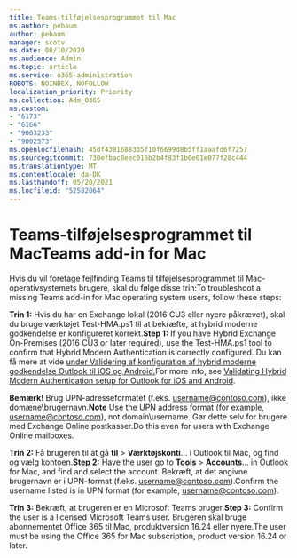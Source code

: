 ```yaml
---
title: Teams-tilføjelsesprogrammet til Mac
ms.author: pebaum
author: pebaum
manager: scotv
ms.date: 08/10/2020
ms.audience: Admin
ms.topic: article
ms.service: o365-administration
ROBOTS: NOINDEX, NOFOLLOW
localization_priority: Priority
ms.collection: Adm_O365
ms.custom:
- "6173"
- "6166"
- "9003233"
- "9002573"
ms.openlocfilehash: 45df4381688335f10f6699d8b5ff1aaafd6f7257
ms.sourcegitcommit: 730efbac8eec016b2b4f83f1b0e01e077f28c444
ms.translationtype: MT
ms.contentlocale: da-DK
ms.lasthandoff: 05/20/2021
ms.locfileid: "52582064"
---
```

# <a name="teams-add-in-for-mac"></a><span data-ttu-id="e51af-102">Teams-tilføjelsesprogrammet til Mac</span><span class="sxs-lookup"><span data-stu-id="e51af-102">Teams add-in for Mac</span></span>

<span data-ttu-id="e51af-103">Hvis du vil foretage fejlfinding Teams til tilføjelsesprogrammet til Mac-operativsystemets brugere, skal du følge disse trin:</span><span class="sxs-lookup"><span data-stu-id="e51af-103">To troubleshoot a missing Teams add-in for Mac operating system users, follow these steps:</span></span>

<span data-ttu-id="e51af-104">**Trin 1:** Hvis du har en Exchange lokal (2016 CU3 eller nyere påkrævet), skal du bruge værktøjet Test-HMA.ps1 til at bekræfte, at hybrid moderne godkendelse er konfigureret korrekt.</span><span class="sxs-lookup"><span data-stu-id="e51af-104">**Step 1:** If you have Hybrid Exchange On-Premises (2016 CU3 or later required), use the Test-HMA.ps1 tool to confirm that Hybrid Modern Authentication is correctly configured.</span></span> <span data-ttu-id="e51af-105">Du kan få mere at vide [under Validering af konfiguration af hybrid moderne godkendelse Outlook til iOS og Android.](https://aka.ms/TestHMAEAS)</span><span class="sxs-lookup"><span data-stu-id="e51af-105">For more info, see [Validating Hybrid Modern Authentication setup for Outlook for iOS and Android](https://aka.ms/TestHMAEAS).</span></span>  

<span data-ttu-id="e51af-106">**Bemærk!** Brug UPN-adresseformatet (f.eks. [username@contoso.com](mailto:username@contoso.com)), ikke domæne\brugernavn.</span><span class="sxs-lookup"><span data-stu-id="e51af-106">**Note** Use the UPN address format (for example, [username@contoso.com](mailto:username@contoso.com)), not domain\username.</span></span> <span data-ttu-id="e51af-107">Gør dette selv for brugere med Exchange Online postkasser.</span><span class="sxs-lookup"><span data-stu-id="e51af-107">Do this even for users with Exchange Online mailboxes.</span></span>

<span data-ttu-id="e51af-108">**Trin 2:** Få brugeren til at gå **til**  >  **Værktøjskonti**... i Outlook til Mac, og find og vælg kontoen.</span><span class="sxs-lookup"><span data-stu-id="e51af-108">**Step 2:** Have the user go to **Tools** > **Accounts**... in Outlook for Mac, and find and select the account.</span></span> <span data-ttu-id="e51af-109">Bekræft, at det angivne brugernavn er i UPN-format (f.eks. [username@contoso.com](mailto:username@contoso.com)).</span><span class="sxs-lookup"><span data-stu-id="e51af-109">Confirm the username listed is in UPN format (for example, [username@contoso.com](mailto:username@contoso.com)).</span></span>

<span data-ttu-id="e51af-110">**Trin 3:** Bekræft, at brugeren er en Microsoft Teams bruger.</span><span class="sxs-lookup"><span data-stu-id="e51af-110">**Step 3:** Confirm the user is a licensed Microsoft Teams user.</span></span> <span data-ttu-id="e51af-111">Brugeren skal bruge abonnementet Office 365 til Mac, produktversion 16.24 eller nyere.</span><span class="sxs-lookup"><span data-stu-id="e51af-111">The user must be using the Office 365 for Mac subscription, product version 16.24 or later.</span></span>
